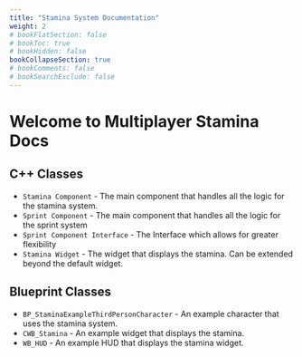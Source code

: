 ```yaml
---
title: "Stamina System Documentation"
weight: 2
# bookFlatSection: false
# bookToc: true
# bookHidden: false
bookCollapseSection: true
# bookComments: false
# bookSearchExclude: false
---
```


# Welcome to Multiplayer Stamina Docs

## C++ Classes

* `Stamina Component` - The main component that handles all the logic for the stamina system.
* `Sprint Component` - The main component that handles all the logic for the sprint system
* `Sprint Component Interface` - The Interface which allows for greater flexibility
* `Stamina Widget` - The widget that displays the stamina. Can be extended beyond the default widget. 

## Blueprint Classes
* `BP_StaminaExampleThirdPersonCharacter` - An example character that uses the stamina system.
* `CWB_Stamina` - An example widget that displays the stamina.
* `WB_HUD` - An example HUD that displays the stamina widget.